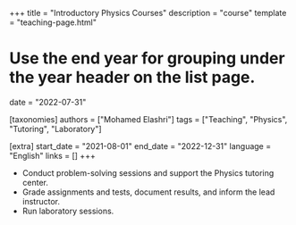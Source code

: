 +++
title = "Introductory Physics Courses"
description = "course"
template = "teaching-page.html"
# Use the end year for grouping under the year header on the list page.
date = "2022-07-31"

[taxonomies]
authors = ["Mohamed Elashri"]
tags = ["Teaching", "Physics", "Tutoring", "Laboratory"]

[extra]
start_date = "2021-08-01"
end_date   = "2022-12-31"
language   = "English"
links      = []
+++

- Conduct problem-solving sessions and support the Physics tutoring center.
- Grade assignments and tests, document results, and inform the lead instructor.
- Run laboratory sessions.
